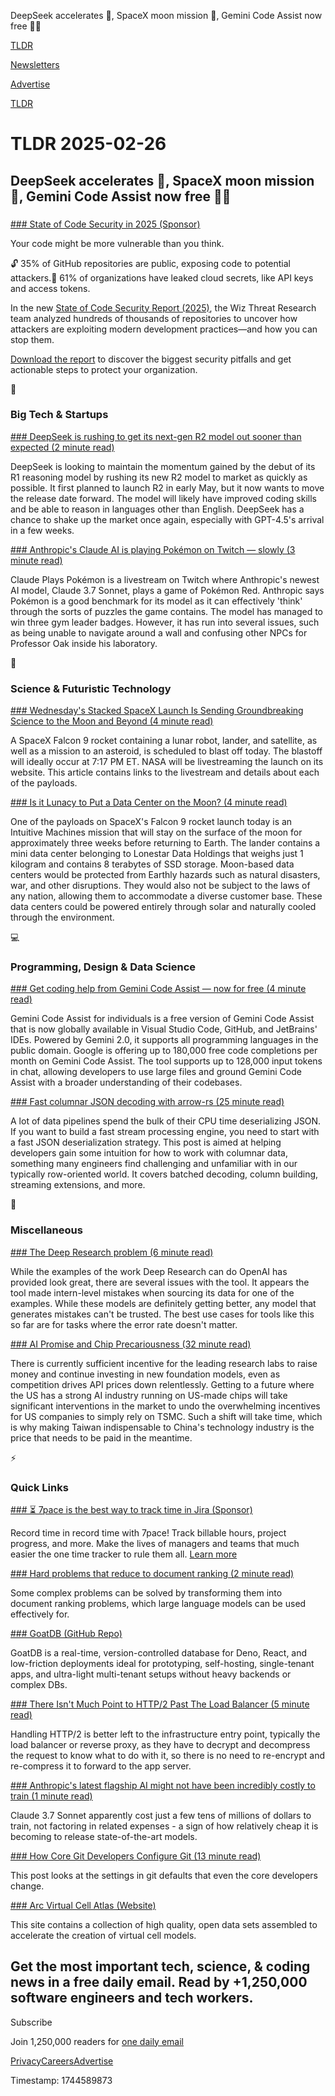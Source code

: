 DeepSeek accelerates 🤖, SpaceX moon mission 🚀, Gemini Code Assist now free 👨‍💻

[TLDR](/)

[Newsletters](/newsletters)

[Advertise](https://advertise.tldr.tech/)

[TLDR](/)

# TLDR 2025-02-26

## DeepSeek accelerates 🤖, SpaceX moon mission 🚀, Gemini Code Assist now free 👨‍💻

### 

[### State of Code Security in 2025 (Sponsor)](https://www.wiz.io/reports/state-of-code-security-2025?utm_source=tldrtech&amp;utm_medium=paid-email&amp;utm_campaign=FY25Q4_INB_FORM_2025-State-Of-Code-Security-Report&amp;sfcid=701Py00000JXBzXIAX&amp;utm_term=FY26Q1-tldr-flagship-nl&amp;utm_content=StateofCodeSecurity2025)

Your code might be more vulnerable than you think.

🔓 35% of GitHub repositories are public, exposing code to potential attackers.🔑 61% of organizations have leaked cloud secrets, like API keys and access tokens.

In the new [State of Code Security Report (2025)](https://www.wiz.io/reports/state-of-code-security-2025?utm_source=tldrtech&utm_medium=paid-email&utm_campaign=FY25Q4_INB_FORM_2025-State-Of-Code-Security-Report&sfcid=701Py00000JXBzXIAX&utm_term=FY26Q1-tldr-flagship-nl&utm_content=StateofCodeSecurity2025), the Wiz Threat Research team analyzed hundreds of thousands of repositories to uncover how attackers are exploiting modern development practices—and how you can stop them.

[Download the report](https://www.wiz.io/reports/state-of-code-security-2025?utm_source=tldrtech&utm_medium=paid-email&utm_campaign=FY25Q4_INB_FORM_2025-State-Of-Code-Security-Report&sfcid=701Py00000JXBzXIAX&utm_term=FY26Q1-tldr-flagship-nl&utm_content=StateofCodeSecurity2025) to discover the biggest security pitfalls and get actionable steps to protect your organization.

📱

### Big Tech & Startups

[### DeepSeek is rushing to get its next-gen R2 model out sooner than expected (2 minute read)](https://bgr.com/tech/deepseek-is-rushing-to-get-its-next-gen-r2-model-out-sooner-than-expected/?utm_source=tldrnewsletter)

DeepSeek is looking to maintain the momentum gained by the debut of its R1 reasoning model by rushing its new R2 model to market as quickly as possible. It first planned to launch R2 in early May, but it now wants to move the release date forward. The model will likely have improved coding skills and be able to reason in languages other than English. DeepSeek has a chance to shake up the market once again, especially with GPT-4.5's arrival in a few weeks.

[### Anthropic's Claude AI is playing Pokémon on Twitch — slowly (3 minute read)](https://techcrunch.com/2025/02/25/anthropics-claude-ai-is-playing-pokemon-on-twitch-slowly/?utm_source=tldrnewsletter)

Claude Plays Pokémon is a livestream on Twitch where Anthropic's newest AI model, Claude 3.7 Sonnet, plays a game of Pokémon Red. Anthropic says Pokémon is a good benchmark for its model as it can effectively 'think' through the sorts of puzzles the game contains. The model has managed to win three gym leader badges. However, it has run into several issues, such as being unable to navigate around a wall and confusing other NPCs for Professor Oak inside his laboratory.

🚀

### Science & Futuristic Technology

[### Wednesday's Stacked SpaceX Launch Is Sending Groundbreaking Science to the Moon and Beyond (4 minute read)](https://gizmodo.com/wednesdays-stacked-spacex-launch-is-sending-groundbreaking-science-to-the-moon-and-beyond-2000568339?utm_source=tldrnewsletter)

A SpaceX Falcon 9 rocket containing a lunar robot, lander, and satellite, as well as a mission to an asteroid, is scheduled to blast off today. The blastoff will ideally occur at 7:17 PM ET. NASA will be livestreaming the launch on its website. This article contains links to the livestream and details about each of the payloads.

[### Is it Lunacy to Put a Data Center on the Moon? (4 minute read)](https://spectrum.ieee.org/data-center-on-the-moon?utm_source=tldrnewsletter)

One of the payloads on SpaceX's Falcon 9 rocket launch today is an Intuitive Machines mission that will stay on the surface of the moon for approximately three weeks before returning to Earth. The lander contains a mini data center belonging to Lonestar Data Holdings that weighs just 1 kilogram and contains 8 terabytes of SSD storage. Moon-based data centers would be protected from Earthly hazards such as natural disasters, war, and other disruptions. They would also not be subject to the laws of any nation, allowing them to accommodate a diverse customer base. These data centers could be powered entirely through solar and naturally cooled through the environment.

💻

### Programming, Design & Data Science

[### Get coding help from Gemini Code Assist — now for free (4 minute read)](https://blog.google/technology/developers/gemini-code-assist-free/?utm_source=tldrnewsletter)

Gemini Code Assist for individuals is a free version of Gemini Code Assist that is now globally available in Visual Studio Code, GitHub, and JetBrains' IDEs. Powered by Gemini 2.0, it supports all programming languages in the public domain. Google is offering up to 180,000 free code completions per month on Gemini Code Assist. The tool supports up to 128,000 input tokens in chat, allowing developers to use large files and ground Gemini Code Assist with a broader understanding of their codebases.

[### Fast columnar JSON decoding with arrow-rs (25 minute read)](https://www.arroyo.dev/blog/fast-arrow-json-decoding?utm_source=tldrnewsletter)

A lot of data pipelines spend the bulk of their CPU time deserializing JSON. If you want to build a fast stream processing engine, you need to start with a fast JSON deserialization strategy. This post is aimed at helping developers gain some intuition for how to work with columnar data, something many engineers find challenging and unfamiliar with in our typically row-oriented world. It covers batched decoding, column building, streaming extensions, and more.

🎁

### Miscellaneous

[### The Deep Research problem (6 minute read)](https://www.ben-evans.com/benedictevans/2025/2/17/the-deep-research-problem?utm_source=tldrnewsletter)

While the examples of the work Deep Research can do OpenAI has provided look great, there are several issues with the tool. It appears the tool made intern-level mistakes when sourcing its data for one of the examples. While these models are definitely getting better, any model that generates mistakes can't be trusted. The best use cases for tools like this so far are for tasks where the error rate doesn't matter.

[### AI Promise and Chip Precariousness (32 minute read)](https://stratechery.com/2025/ai-promise-and-chip-precariousness/?utm_source=tldrnewsletter)

There is currently sufficient incentive for the leading research labs to raise money and continue investing in new foundation models, even as competition drives API prices down relentlessly. Getting to a future where the US has a strong AI industry running on US-made chips will take significant interventions in the market to undo the overwhelming incentives for US companies to simply rely on TSMC. Such a shift will take time, which is why making Taiwan indispensable to China's technology industry is the price that needs to be paid in the meantime.

⚡

### Quick Links

[### ⏳ 7pace is the best way to track time in Jira (Sponsor)](https://appfire.com/products/7pace-for-jira-atlassian?utm_source=tldr&amp;utm_medium=paid_content&amp;utm_campaign=grw_7paceatl)

Record time in record time with 7pace! Track billable hours, project progress, and more. Make the lives of managers and teams that much easier the one time tracker to rule them all. [Learn more](https://appfire.com/products/7pace-for-jira-atlassian?utm_source=tldr&utm_medium=paid_content&utm_campaign=grw_7paceatl)

[### Hard problems that reduce to document ranking (2 minute read)](https://noperator.dev/posts/document-ranking-for-complex-problems/?utm_source=tldrnewsletter)

Some complex problems can be solved by transforming them into document ranking problems, which large language models can be used effectively for.

[### GoatDB (GitHub Repo)](https://github.com/goatplatform/goatdb?utm_source=tldrnewsletter)

GoatDB is a real-time, version-controlled database for Deno, React, and low-friction deployments ideal for prototyping, self-hosting, single-tenant apps, and ultra-light multi-tenant setups without heavy backends or complex DBs.

[### There Isn't Much Point to HTTP/2 Past The Load Balancer (5 minute read)](https://byroot.github.io/ruby/performance/2025/02/24/http2-past-the-load-balancer.html?utm_source=tldrnewsletter)

Handling HTTP/2 is better left to the infrastructure entry point, typically the load balancer or reverse proxy, as they have to decrypt and decompress the request to know what to do with it, so there is no need to re-encrypt and re-compress it to forward to the app server.

[### Anthropic's latest flagship AI might not have been incredibly costly to train (1 minute read)](https://techcrunch.com/2025/02/25/anthropics-latest-flagship-ai-might-not-have-been-incredibly-costly-to-train/?utm_source=tldrnewsletter)

Claude 3.7 Sonnet apparently cost just a few tens of millions of dollars to train, not factoring in related expenses - a sign of how relatively cheap it is becoming to release state-of-the-art models.

[### How Core Git Developers Configure Git (13 minute read)](https://blog.gitbutler.com/how-git-core-devs-configure-git/?utm_source=tldrnewsletter)

This post looks at the settings in git defaults that even the core developers change.

[### Arc Virtual Cell Atlas (Website)](https://arcinstitute.org/tools/virtualcellatlas?utm_source=tldrnewsletter)

This site contains a collection of high quality, open data sets assembled to accelerate the creation of virtual cell models.

## Get the most important tech, science, & coding news in a free daily email. Read by +1,250,000 software engineers and tech workers.

Subscribe

Join 1,250,000 readers for [one daily email](/api/latest/tech)

[Privacy](/privacy)[Careers](https://jobs.ashbyhq.com/tldr.tech)[Advertise](/tech/advertise)

Timestamp: 1744589873